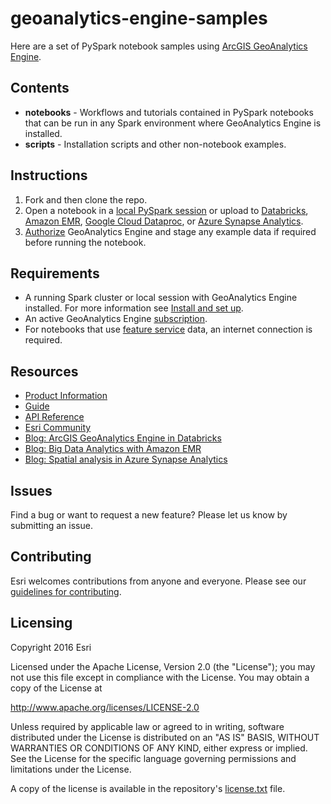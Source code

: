 # geoanalytics-engine-samples

Here are a set of PySpark notebook samples using [ArcGIS GeoAnalytics Engine](https://developers.arcgis.com/geoanalytics/).

## Contents
* **notebooks** - Workflows and tutorials contained in PySpark notebooks that can be run in any Spark environment where 
  GeoAnalytics Engine is installed.
* **scripts** - Installation scripts and other non-notebook examples.

## Instructions

1. Fork and then clone the repo. 
2. Open a notebook in a [local PySpark session](https://developers.arcgis.com/geoanalytics/install/local_mode/) or 
   upload to [Databricks](https://developers.arcgis.com/geoanalytics/install/databricks/), 
   [Amazon EMR](https://developers.arcgis.com/geoanalytics/install/aws_emr/), 
   [Google Cloud Dataproc](https://developers.arcgis.com/geoanalytics/install/google_dp/), or 
   [Azure Synapse Analytics](https://developers.arcgis.com/geoanalytics/install/azure_syn/).
3. [Authorize](https://developers.arcgis.com/geoanalytics/install/authorization/) GeoAnalytics Engine and stage any 
   example data if required before running the notebook.

## Requirements

* A running Spark cluster or local session with GeoAnalytics Engine installed. For more information see 
  [Install and set up](https://developers.arcgis.com/geoanalytics/install/).
* An active GeoAnalytics Engine [subscription](https://developers.arcgis.com/geoanalytics/reference/licensing/).
* For notebooks that use [feature service](https://developers.arcgis.com/geoanalytics/data/data-sources/feature-service/) 
  data, an internet connection is required. 

## Resources
* [Product Information](https://www.esri.com/en-us/arcgis/products/arcgis-geoanalytics-engine/overview)
* [Guide](http://help.arcgis.com/en/webapi/javascript/arcgis/index.html)
* [API Reference](https://developers.arcgis.com/geoanalytics/api-reference/index.html)
* [Esri Community](https://community.esri.com/t5/geoanalytics-engine/ct-p/geoanalytics-engine)
* [Blog: ArcGIS GeoAnalytics Engine in Databricks](https://www.databricks.com/blog/2022/12/07/arcgis-geoanalytics-engine-databricks.html)
* [Blog: Big Data Analytics with Amazon EMR](https://aws.amazon.com/blogs/apn/big-data-analytics-with-amazon-emr-and-esri-arcgis-geoanalytics-engine/)
* [Blog: Spatial analysis in Azure Synapse Analytics](https://techcommunity.microsoft.com/t5/azure-synapse-analytics-blog/spatial-analysis-in-azure-synapse-analytics-with-arcgis/ba-p/3728969)

## Issues

Find a bug or want to request a new feature?  Please let us know by submitting an issue.

## Contributing

Esri welcomes contributions from anyone and everyone. Please see our [guidelines for contributing](https://github.com/esri/contributing).

## Licensing
Copyright 2016 Esri

Licensed under the Apache License, Version 2.0 (the "License");
you may not use this file except in compliance with the License.
You may obtain a copy of the License at

   http://www.apache.org/licenses/LICENSE-2.0

Unless required by applicable law or agreed to in writing, software
distributed under the License is distributed on an "AS IS" BASIS,
WITHOUT WARRANTIES OR CONDITIONS OF ANY KIND, either express or implied.
See the License for the specific language governing permissions and
limitations under the License.

A copy of the license is available in the repository's [license.txt]( https://raw.github.com/Esri/quickstart-map-js/master/license.txt) file.
